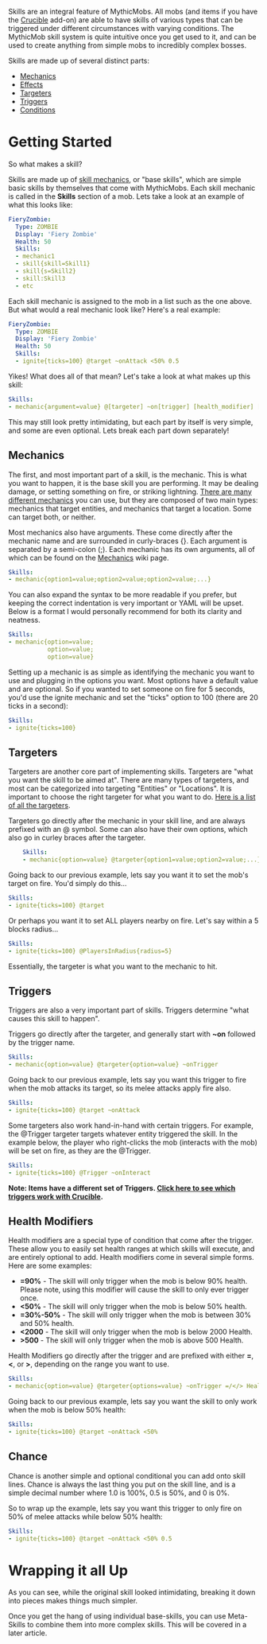 Skills are an integral feature of MythicMobs.
All mobs (and items if you have the [Crucible] add-on) are able to have skills of various types that can be triggered under different circumstances with varying
conditions. The MythicMob skill system is quite intuitive once you get used to it, and can be used to create anything from simple mobs to incredibly complex bosses.

Skills are made up of several distinct parts:

-   [Mechanics]
-   [Effects]
-   [Targeters]
-   [Triggers]
-   [Conditions]


# Getting Started

So what makes a skill?

Skills are made up of [skill mechanics][Mechanics], or "base skills", which are simple basic skills by themselves that come with MythicMobs. Each skill mechanic is called in the **Skills** section of a mob. Lets take a look at an example of what this looks like:

```yaml
FieryZombie:
  Type: ZOMBIE
  Display: 'Fiery Zombie'
  Health: 50
  Skills:
  - mechanic1
  - skill{skill=Skill1}
  - skill{s=Skill2}
  - skill:Skill3
  - etc
```

Each skill mechanic is assigned to the mob in a list such as the one
above. But what would a real mechanic look like? Here's a real example:
```yaml
FieryZombie:
  Type: ZOMBIE
  Display: 'Fiery Zombie'
  Health: 50
  Skills:
  - ignite{ticks=100} @target ~onAttack <50% 0.5
```

Yikes! What does all of that mean? Let's take a look at what makes up
this skill:

```yaml
Skills:
- mechanic{argument=value} @[targeter] ~on[trigger] [health_modifier] [chance]
```

This may still look pretty intimidating, but each part by itself is very
simple, and some are even optional. Lets break each part down
separately!


## Mechanics

The first, and most important part of a skill, is the mechanic. This is what you want to happen, it is the base skill you are performing. It may be dealing damage, or setting something on fire, or striking lightning. [There are many different mechanics][Mechanics] you can use, but they are composed of two main types: mechanics that target entities, and mechanics that target a location. Some can target both, or neither.

Most mechanics also have arguments. These come directly after the mechanic name and are surrounded in curly-braces {}. Each argument is separated by a semi-colon (;). Each mechanic has its own arguments, all of which can be found on the [Mechanics] wiki page.

```yaml
Skills:
- mechanic{option1=value;option2=value;option2=value;...}
```

You can also expand the syntax to be more readable if you prefer, but keeping the correct indentation is very important or YAML will be upset. Below is a format I would personally recommend for both its clarity and neatness.

```yaml
Skills:
- mechanic{option=value;
           option=value;
           option=value}
```

Setting up a mechanic is as simple as identifying the mechanic you want to use and plugging in the options you want. Most options have a default value and are optional. So if you wanted to set someone on fire for 5 seconds, you'd use the ignite mechanic and set the "ticks" option to 100 (there are 20 ticks in a second):

```yaml
Skills:
- ignite{ticks=100}
```


## Targeters

Targeters are another core part of implementing skills. Targeters are "what you want the skill to be aimed at". There are many types of targeters, and most can be categorized into targeting "Entities" or "Locations". It is important to choose the right targeter for what you want to do. [Here is a list of all the targeters].

Targeters go directly after the mechanic in your skill line, and are always prefixed with an @ symbol. Some can also have their own options, which also go in curley braces after the targeter.

```yaml
    Skills:
    - mechanic{option=value} @targeter{option1=value;option2=value;...}
```

Going back to our previous example, lets say you want it to set the mob's target on fire. You'd simply do this...

```yaml
Skills:
- ignite{ticks=100} @target
```

Or perhaps you want it to set ALL players nearby on fire. Let's say within a 5 blocks radius...

```yaml
Skills:
- ignite{ticks=100} @PlayersInRadius{radius=5}
```

Essentially, the targeter is what you want to the mechanic to hit.


## Triggers

Triggers are also a very important part of skills. Triggers determine "what causes this skill to happen".

Triggers go directly after the targeter, and generally start with **~on** followed by the trigger name.

```yaml
Skills:
- mechanic{option=value} @targeter{option=value} ~onTrigger
```

Going back to our previous example, lets say you want this trigger to fire when the mob attacks its target, so its melee attacks apply fire also.

```yaml
Skills:
- ignite{ticks=100} @target ~onAttack
```

Some targeters also work hand-in-hand with certain triggers. For example, the @Trigger targeter targets whatever entity triggered the skill. In the example below, the player who right-clicks the mob (interacts with the mob) will be set on fire, as they are the @Trigger.

```yaml
Skills:
- ignite{ticks=100} @Trigger ~onInteract
```

**Note: Items have a different set of Triggers. [Click here to see which triggers work with Crucible].**


## Health Modifiers

Health modifiers are a special type of condition that come after the trigger. These allow you to easily set health ranges at which skills will execute, and are entirely optional to add. Health modifiers come in several simple forms. Here are some examples:

-   **=90%** - The skill will only trigger when the mob is below 90% health. Please note, using this modifier will cause the skill to only ever trigger once.
-   **&lt;50%** - The skill will only trigger when the mob is below 50% health.
-   **=30%-50%** - The skill will only trigger when the mob is between 30% and 50% health.
-   **&lt;2000** - The skill will only trigger when the mob is below 2000 Health.
-   **&gt;500** - The skill will only trigger when the mob is above 500 Health.

Health Modifiers go directly after the trigger and are prefixed with either **=**, **&lt;**, or **&gt;**, depending on the range you want to use.

```yaml
Skills:
- mechanic{option=value} @targeter{options=value} ~onTrigger =/</> HealthModifier
```

Going back to our previous example, lets say you want the skill to only work when the mob is below 50% health:

```yaml
Skills:
- ignite{ticks=100} @target ~onAttack <50%
```

## Chance

Chance is another simple and optional conditional you can add onto skill lines. Chance is always the last thing you put on the skill line, and is a simple decimal number where 1.0 is 100%, 0.5 is 50%, and 0 is 0%.

So to wrap up the example, lets say you want this trigger to only fire on 50% of melee attacks while below 50% health: 

```yaml
Skills:
- ignite{ticks=100} @target ~onAttack <50% 0.5
```

# Wrapping it all Up

As you can see, while the original skill looked intimidating, breaking it down into pieces makes things much simpler.

Once you get the hang of using individual base-skills, you can use Meta-Skills to combine them into more complex skills. This will be covered in a later article.

  [Crucible]: https://git.mythiccraft.io/mythiccraft/mythiccrucible
  [Mechanics]: /Skills/Mechanics/
  [Effects]: /Skills/Effects/
  [Targeters]: /Skills/Targeters/
  [Triggers]: /Skills/Triggers/
  [Conditions]: /Skills/conditions/
  [Here is a list of all the targeters]: /Skills/Targeters/
  [Click here to see which triggers work with Crucible]: https://git.mythiccraft.io/mythiccraft/mythiccrucible/-/wikis/Skills/Triggers